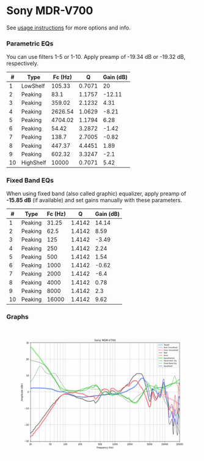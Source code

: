 # Sony MDR-V700
See [usage instructions](https://github.com/jaakkopasanen/AutoEq#usage) for more options and info.

### Parametric EQs
You can use filters 1-5 or 1-10. Apply preamp of -19.34 dB or -19.32 dB, respectively.

|   # | Type      |   Fc (Hz) |      Q |   Gain (dB) |
|-----|-----------|-----------|--------|-------------|
|   1 | LowShelf  |    105.33 | 0.7071 |       20    |
|   2 | Peaking   |     83.1  | 1.1757 |      -12.11 |
|   3 | Peaking   |    359.02 | 2.1232 |        4.31 |
|   4 | Peaking   |   2626.54 | 1.0629 |       -8.21 |
|   5 | Peaking   |   4704.02 | 1.1794 |        6.28 |
|   6 | Peaking   |     54.42 | 3.2872 |       -1.42 |
|   7 | Peaking   |    138.7  | 2.7005 |       -0.82 |
|   8 | Peaking   |    447.37 | 4.4451 |        1.89 |
|   9 | Peaking   |    602.32 | 3.3247 |       -2.1  |
|  10 | HighShelf |  10000    | 0.7071 |        5.42 |

### Fixed Band EQs
When using fixed band (also called graphic) equalizer, apply preamp of **-15.85 dB** (if available) and set gains manually with these parameters.

|   # | Type    |   Fc (Hz) |      Q |   Gain (dB) |
|-----|---------|-----------|--------|-------------|
|   1 | Peaking |     31.25 | 1.4142 |       14.14 |
|   2 | Peaking |     62.5  | 1.4142 |        8.59 |
|   3 | Peaking |    125    | 1.4142 |       -3.49 |
|   4 | Peaking |    250    | 1.4142 |        2.24 |
|   5 | Peaking |    500    | 1.4142 |        1.54 |
|   6 | Peaking |   1000    | 1.4142 |       -0.62 |
|   7 | Peaking |   2000    | 1.4142 |       -6.4  |
|   8 | Peaking |   4000    | 1.4142 |        0.78 |
|   9 | Peaking |   8000    | 1.4142 |        2.3  |
|  10 | Peaking |  16000    | 1.4142 |        9.62 |

### Graphs
![](./Sony%20MDR-V700.png)
